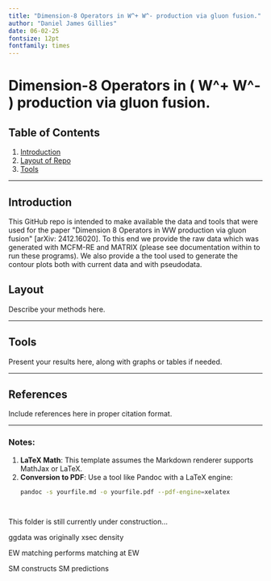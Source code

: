 ```yaml
---
title: "Dimension-8 Operators in W^+ W^- production via gluon fusion."
author: "Daniel James Gillies"
date: 06-02-25
fontsize: 12pt
fontfamily: times
---
```


# Dimension-8 Operators in \( W^+ W^- \) production via gluon fusion.

## Table of Contents

1. [Introduction](#introduction)
2. [Layout of Repo](#layout)
3. [Tools](#tools)


---

## Introduction <a name="introduction"></a>

This GitHub repo is intended to make available the data and tools that were used for the paper "Dimension 8 Operators in WW production via gluon fusion" [arXiv: 2412.16020]. To this end we provide the raw data which was generated with MCFM-RE and MATRIX (please see documentation within to run these programs). We also provide a the tool used to generate the contour plots both with current data and with pseudodata. 



## Layout <a name="layout"></a>

Describe your methods here.

---

## Tools <a name="tools"></a>

Present your results here, along with graphs or tables if needed.

---

## References

Include references here in proper citation format.

---

### Notes:
1. **LaTeX Math**: This template assumes the Markdown renderer supports MathJax or LaTeX.
2. **Conversion to PDF**: Use a tool like Pandoc with a LaTeX engine:
   ```bash
   pandoc -s yourfile.md -o yourfile.pdf --pdf-engine=xelatex




This folder is still currently under construction...


ggdata was originally xsec density


EW matching performs matching at EW

SM constructs SM predictions

